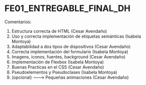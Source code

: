 # FE01_ENTREGABLE_FINAL_DH

Comentarios:  
1. Estructura correcta de HTML (Cesar Avendaño)
2. Uso y correcta implementación de etiquetas semánticas (Isabela Montoya)
3. Adaptabilidad a dos tipos de dispositivos (Cesar Avendaño)
4. Correcta implementación del formulario (Isabela Montoya)
5. Imagens, iconos, fuentes, background (Cesar Avendaño)
6. Implementación de Flexbox (Isabela Montoya)
7. Buenas Practicas en el CSS (Cesar Avendaño)
8. Pseudoelementos y Pseudoclases (Isabela Montoya)
9. (opcional) ---> Pequeñas animaciones (Cesar Avendaño)
